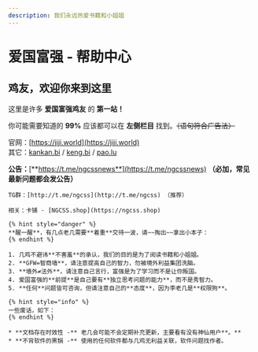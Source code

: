 ```yaml
---
description: 我们永远热爱书籍和小姐姐
---
```


# 爱国富强 - 帮助中心

## **鸡友**，欢迎你来到这里

这里是许多 **爱国富强鸡友** 的 **第一站！**

你可能需要知道的 **99%** 应该都可以在 **左侧栏目** 找到。~~（语句符合广告法）~~

官网：[https://jiji.world](https://jiji.world)  
其它：[kankan.bi](http://kankan.bi) / [keng.bi](http://keng.bi) / [pao.lu](http://pao.lu)

**公告：**[**https://t.me/ngcssnews**](https://t.me/ngcssnews) **（必加，常见最新问题都会发公告）**  
~~~~QQ群：[15779380](https://pieuu16952121.com/shang.qq.com/wpa/qunwpa?idkey=25d0ab65d9f8bc406a97223fdcf72c1c98cd43199dad5a7339d39e0bb98ca9cf)  
TG群：[http://t.me/ngcss](http://t.me/ngcss) （推荐）

相关：卡铺 - [NGCSS.shop](https://ngcss.shop)

{% hint style="danger" %}
**醒一醒**，有几点老几需要**着重**交待一波，请~~掏出~~拿出小本子：
{% endhint %}

1. 几鸡不避讳**不害羞**的承认，我们的目的是为了阅读书籍和小姐姐。
2. **GFW=智商墙**，请注意提高自己的智力，勿被境外利益集团洗脑。
3. **墙外≠法外**，请注意自己言行，富强是为了学习而不是让你叛国。
4. 爱国富强的**前提**是自己要有**独立思考问题的能力**，而不是秀智力。
5. **任何**问题皆可咨询，但请注意自己的**态度**，因为李老几是**权限狗**。

{% hint style="info" %}
一些废话，如下：
{% endhint %}

* **文档存在时效性 -** 老几会可能不会定期补充更新，主要看有没有神仙用户**。**
* **不背软件的黑锅 -** 使用的任何软件都与几鸡无利益关联，软件问题找作者。


